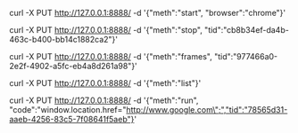 curl -X PUT http://127.0.0.1:8888/ -d '{"meth":"start", "browser":"chrome"}'

curl -X PUT http://127.0.0.1:8888/ -d '{"meth":"stop", "tid":"cb8b34ef-da4b-463c-b400-bb14c1882ca2"}'

curl -X PUT http://127.0.0.1:8888/ -d '{"meth":"frames", "tid":"977466a0-2e2f-4902-a5fc-eb4a8d261a98"}'

curl -X PUT http://127.0.0.1:8888/ -d '{"meth":"list"}'  

curl -X PUT http://127.0.0.1:8888/ -d '{"meth":"run", "code":"window.location.href=\"http://www.google.com\";","tid":"78565d31-aaeb-4256-83c5-7f08641f5aeb"}'